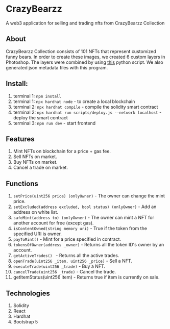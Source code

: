 # CrazyBearzz
A web3 application for selling and trading nfts from CrazyBearzz Collection

## About
CrazyBearzz Collection consists of 101 NFTs that represent customized funny bears.
In order to create these images, we created 6 custom layers in Photoshop. The layers were combined by using [this](https://github.com/rounakbanik/generative-art-nft) python script. We also generated json metadata files with this program.


## Install:
1) terminal 1: `npm install`
2) terminal 1: `npx hardhat node` - to create a local blockchain
3) terminal 2: `npx hardhat compile` - compile the solidity smart contract 
4) terminal 2: `npx hardhat run scripts/deploy.js --network localhost` - deploy the smart contract
5) terminal 3: `npm run dev` - start frontend

## Features
1) Mint NFTs on blockchain for a price + gas fee.
2) Sell NFTs on market.
3) Buy NFTs on market.
4) Cancel a trade on market.

## Functions
1) `setPrice(uint256 price) (onlyOwner)` - The owner can change the mint price.
2) `setExcluded(address excluded, bool status) (onlyOwner)` - Add an address on white list.
3) `safeMint(address to) (onlyOwner)` - The owner can mint a NFT for another account for free (except gas).
4) `isContentOwned(string memory uri)` - True if the token from the specified URI is owner.
5) `payToMint()` - Mint for a price specified in contract.
6) `tokensOfOwner(address _owner)` - Returns all the token ID's owner by an account.
7) `getActiveTrades() ` - Returns all the active trades.
8) `openTrade(uint256 _item, uint256 _price)` - Sell a NFT.
9) `executeTrade(uint256 _trade)` - Buy a NFT.
10) `cancelTrade(uint256 _trade)` - Cancel the trade.
11) getItemStatus(uint256 item) - Returns true if item is currently on sale.

## Technologies
1) Solidity
2) React
3) Hardhat
4) Bootstrap 5
